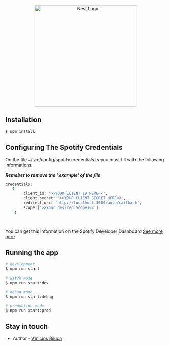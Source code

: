 <p align="center">
  <a href="http://nestjs.com/" target="blank"><img src="https://nestjs.com/img/logo_text.svg" width="320" alt="Nest Logo" /></a>
</p>

[circleci-image]: https://img.shields.io/circleci/build/github/nestjs/nest/master?token=abc123def456
[circleci-url]: https://circleci.com/gh/nestjs/nest


## Installation

```bash
$ npm install

```

## Configuring The Spotify Credentials

On the file ~/src/config/spotify.credentials.ts you must fill with the following informations:

***Remeber to remove the '.example' of the file***

```bash
credentials: 
   {
        client_id: '>>YOUR CLIENT ID HERE<<',
        client_secret: '>>YOUR CLIENT SECRET HERE<<',
        redirect_uri: 'http://localhost:3000/auth/callback',
        scope:['>>Your desired Scopes<<']
    }

    
```

You can get this information on the Spotify Developer Dashboard [See more here](https://developer.spotify.com/dashboard/login)

## Running the app

```bash
# development
$ npm run start

# watch mode
$ npm run start:dev

# debug mode
$ npm run start:debug

# production mode
$ npm run start:prod
```



## Stay in touch

- Author - [Vinicios Biluca](https://gitlab.com/vinicios.biluca)

